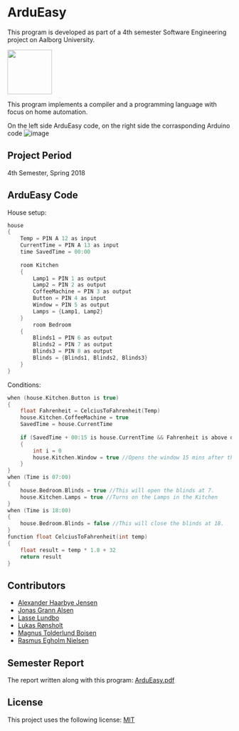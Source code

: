 # ArduEasy
This program is developed as part of a 4th semester Software Engineering project on Aalborg University.

<img src="https://user-images.githubusercontent.com/16747705/93992307-ad6c6680-fd8d-11ea-872f-52ce9958b863.png" width="100">

This program implements a compiler and a programming language with focus on home automation.

On the left side ArduEasy code, on the right side the corrasponding Arduino code
![image](https://user-images.githubusercontent.com/16747705/93993717-5d8e9f00-fd8f-11ea-854d-ae6bed922765.png)

## Project Period

4th Semester, Spring 2018

## ArduEasy Code
House setup:
```C
house
{
    Temp = PIN A 12 as input
    CurrentTime = PIN A 13 as input
    time SavedTime = 00:00
    
    room Kitchen
    {
        Lamp1 = PIN 1 as output
        Lamp2 = PIN 2 as output
        CoffeeMachine = PIN 3 as output
        Button = PIN 4 as input
        Window = PIN 5 as output
        Lamps = {Lamp1, Lamp2}
    }
        room Bedroom
    {
        Blinds1 = PIN 6 as output
        Blinds2 = PIN 7 as output
        Blinds3 = PIN 8 as output
        Blinds = {Blinds1, Blinds2, Blinds3}
    }
}
```
Conditions:
```C
when (house.Kitchen.Button is true)
{
    float Fahrenheit = CelciusToFahrenheit(Temp)
    house.Kitchen.CoffeeMachine = true
    SavedTime = house.CurrentTime
    
    if (SavedTime + 00:15 is house.CurrentTime && Fahrenheit is above or equal 64)
    {
        int i = 0
        house.Kitchen.Window = true //Opens the window 15 mins after the coffee machine turned on if Fahrenheit >= 64.
    }
}
when (Time is 07:00)
{
    house.Bedroom.Blinds = true //This will open the blinds at 7.
    house.Kitchen.Lamps = true //Turns on the Lamps in the Kitchen
}
when (Time is 18:00)
{
    house.Bedroom.Blinds = false //This will close the blinds at 18.
}
function float CelciusToFahrenheit(int temp)
{
    float result = temp * 1.8 + 32
    return result
}
```

## Contributors
 - [Alexander Haarbye Jensen](https://github.com/Alechj)
 - [Jonas Grann Alsen](https://github.com/AlsenDev)
 - [Lasse Lundbo](https://github.com/llundbo)
 - [Lukas Rønsholt](https://github.com/LukasRH)
 - [Magnus Tolderlund Boisen](https://github.com/boisenme)
 - [Rasmus Egholm Nielsen](https://github.com/ralled96)

## Semester Report
The report written along with this program: [ArduEasy.pdf](https://github.com/AAU-projects/P4-ArduEasy/files/5266968/ArduEasy_sw403f18.pdf)

## License
This project uses the following license: [MIT](./LICENSE)
